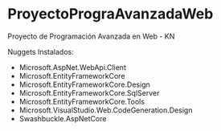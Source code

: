 # ProyectoPrograAvanzadaWeb
Proyecto de Programación Avanzada en Web - KN

Nuggets Instalados:

- Microsoft.AspNet.WebApi.Client
- Microsoft.EntityFrameworkCore
- Microsoft.EntityFrameworkCore.Design
- Microsoft.EntityFrameworkCore.SqlServer
- Microsoft.EntityFrameworkCore.Tools
- Microsoft.VisualStudio.Web.CodeGeneration.Design
- Swashbuckle.AspNetCore
